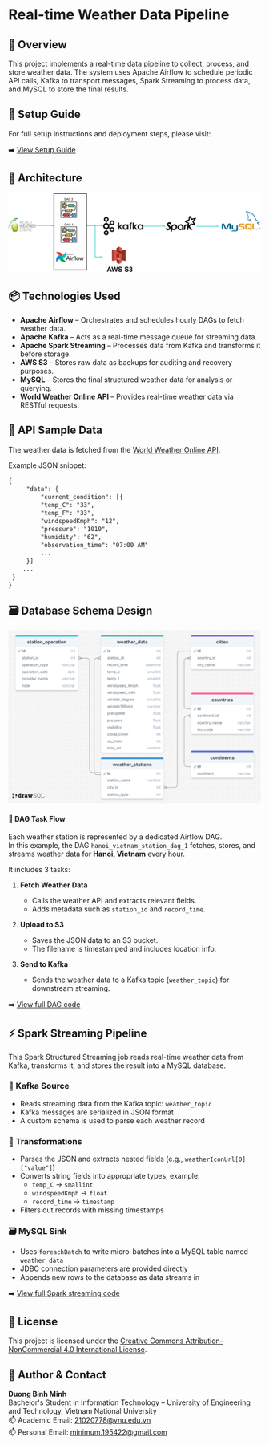 # Real-time Weather Data Pipeline

## 📌 Overview

This project implements a real-time data pipeline to collect, process, and store weather data. The system uses Apache Airflow to schedule periodic API calls, Kafka to transport messages, Spark Streaming to process data, and MySQL to store the final results.

## 🚀 Setup Guide

For full setup instructions and deployment steps, please visit:

➡️ [View Setup Guide](./SETUP.md)

## 🧱 Architecture

![System Architecture](assets/workflow.png)

## 📦 Technologies Used

- **Apache Airflow** – Orchestrates and schedules hourly DAGs to fetch weather data.
- **Apache Kafka** – Acts as a real-time message queue for streaming data.
- **Apache Spark Streaming** – Processes data from Kafka and transforms it before storage.
- **AWS S3** – Stores raw data as backups for auditing and recovery purposes.
- **MySQL** – Stores the final structured weather data for analysis or querying.
- **World Weather Online API** – Provides real-time weather data via RESTful requests.

## 🧾 API Sample Data

The weather data is fetched from the [World Weather Online API](https://www.worldweatheronline.com/).

Example JSON snippet:

```text
{
     "data": {
         "current_condition": [{
         "temp_C": "33",
         "temp_F": "33",
         "windspeedKmph": "12",
         "pressure": "1010",
         "humidity": "62",
         "observation_time": "07:00 AM"
         ...
     }]
    ...
 }
}
```

## 🗃️ Database Schema Design

![MySQL Table Schema](assets/schema.png)

#### 🔄 DAG Task Flow

Each weather station is represented by a dedicated Airflow DAG.  
In this example, the DAG `hanoi_vietnam_station_dag_1` fetches, stores, and streams weather data for **Hanoi, Vietnam** every hour.

It includes 3 tasks:

1. **Fetch Weather Data**  
   
   - Calls the weather API and extracts relevant fields.
   - Adds metadata such as `station_id` and `record_time`.

2. **Upload to S3**  
   
   - Saves the JSON data to an S3 bucket.
   - The filename is timestamped and includes location info.

3. **Send to Kafka**  
   
   - Sends the weather data to a Kafka topic (`weather_topic`) for downstream streaming.

➡️ [View full DAG code](./airflow/hanoi_weather_station_n1_dag.py)

## ⚡ Spark Streaming Pipeline

This Spark Structured Streaming job reads real-time weather data from Kafka, transforms it, and stores the result into a MySQL database.

### 🔌 Kafka Source

- Reads streaming data from the Kafka topic: `weather_topic`
- Kafka messages are serialized in JSON format
- A custom schema is used to parse each weather record

### 🔄 Transformations

- Parses the JSON and extracts nested fields (e.g., `weatherIconUrl[0]["value"]`)
- Converts string fields into appropriate types, example:
  - `temp_C` → `smallint`
  - `windspeedKmph` → `float`
  - `record_time` → `timestamp`
- Filters out records with missing timestamps

### 🗃️ MySQL Sink

- Uses `foreachBatch` to write micro-batches into a MySQL table named `weather_data`
- JDBC connection parameters are provided directly
- Appends new rows to the database as data streams in

➡️ [View full Spark streaming code](./spark/spark_streaming.py)

## 📜 License

This project is licensed under the [Creative Commons Attribution-NonCommercial 4.0 International License](LICENSE).

## 👤 Author & Contact

**Duong Binh Minh**  
Bachelor's Student in Information Technology – University of Engineering and Technology, Vietnam National University  
📫 Academic Email: [21020778@vnu.edu.vn](mailto:21020778@vnu.edu.vn)  
📫 Personal Email: [minimum.195422@gmail.com](mailto:minimum.195422@gmail.com)  